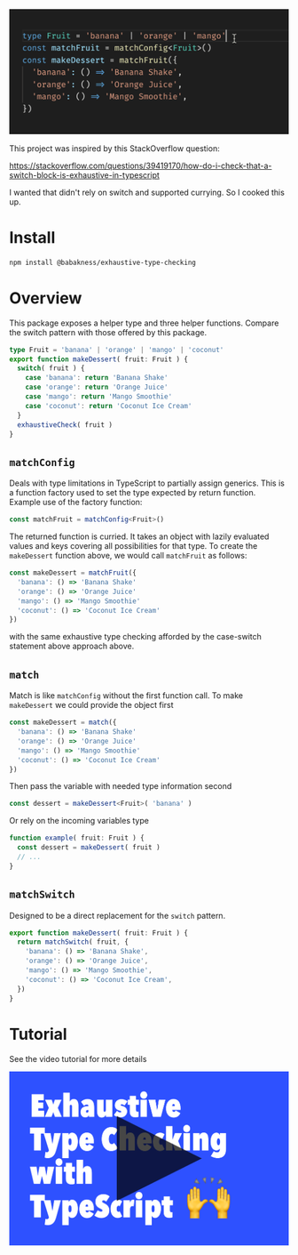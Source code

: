 
<img src="https://raw.githubusercontent.com/babakness/exhaustive-type-checking/master/.github/images/animation.gif" />

This project was inspired by this StackOverflow question:

https://stackoverflow.com/questions/39419170/how-do-i-check-that-a-switch-block-is-exhaustive-in-typescript

I wanted that didn't rely on switch and supported currying. So I cooked this up.

# Install

```bash
npm install @babakness/exhaustive-type-checking
```

# Overview

This package exposes a helper type and three helper functions. Compare the switch pattern with those offered by this package.

```ts
type Fruit = 'banana' | 'orange' | 'mango' | 'coconut'
export function makeDessert( fruit: Fruit ) {
  switch( fruit ) {
    case 'banana': return 'Banana Shake'
    case 'orange': return 'Orange Juice'
    case 'mango': return 'Mango Smoothie'
    case 'coconut': return 'Coconut Ice Cream'
  }
  exhaustiveCheck( fruit )
}
```

## `matchConfig`

Deals with type limitations in TypeScript to partially assign generics. This is a function factory used to set the type expected by return function. Example use of the factory function:

```ts
const matchFruit = matchConfig<Fruit>()
```

The returned function is curried. It takes an object with lazily evaluated values and keys covering all possibilities for that type. To create the `makeDessert` function above, we would call `matchFruit` as follows:

```ts
const makeDessert = matchFruit({
  'banana': () => 'Banana Shake'
  'orange': () => 'Orange Juice'
  'mango': () => 'Mango Smoothie'
  'coconut': () => 'Coconut Ice Cream'
})
```

with the same exhaustive type checking afforded by the case-switch statement above approach above.

## `match`

Match is like `matchConfig` without the first function call. To make `makeDessert` we could provide the object first

```ts
const makeDessert = match({
  'banana': () => 'Banana Shake'
  'orange': () => 'Orange Juice'
  'mango': () => 'Mango Smoothie'
  'coconut': () => 'Coconut Ice Cream'
})
```

Then pass the variable with needed type information second

```ts
const dessert = makeDessert<Fruit>( 'banana' )
```

Or rely on the incoming variables type

```ts
function example( fruit: Fruit ) {
  const dessert = makeDessert( fruit )
  // ...
}
```

## `matchSwitch`

Designed to be a direct replacement for the `switch` pattern. 

```ts
export function makeDessert( fruit: Fruit ) {
  return matchSwitch( fruit, {
    'banana': () => 'Banana Shake',
    'orange': () => 'Orange Juice',
    'mango': () => 'Mango Smoothie',
    'coconut': () => 'Coconut Ice Cream',
  })
}
```

# Tutorial

See the video tutorial for more details

[![Tutorial on YouTube](https://raw.githubusercontent.com/babakness/exhaustive-type-checking/master/.github/images/video-image-play-overlay.png)](https://www.youtube.com/watch?v=SexXTM70w-M)

